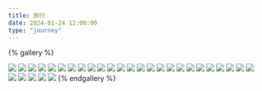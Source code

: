 ```yaml
---
title: 旅行
date: 2024-01-24 12:00:00
type: "journey"
---
```


{% gallery %}

![](https://gitee.com/lu-dingtao/drawing-bed/raw/master/Gallery/journey/IMG_0760.JPG)
![](https://gitee.com/lu-dingtao/drawing-bed/raw/master/Gallery/journey/IMG_0764.JPG)
![](https://gitee.com/lu-dingtao/drawing-bed/raw/master/Gallery/journey/IMG_0765.JPG)
![](https://gitee.com/lu-dingtao/drawing-bed/raw/master/Gallery/journey/IMG_0740.JPG)
![](https://gitee.com/lu-dingtao/drawing-bed/raw/master/Gallery/journey/IMG_0736.JPG)
![](https://gitee.com/lu-dingtao/drawing-bed/raw/master/Gallery/journey/IMG_0665.JPG)
![](https://gitee.com/lu-dingtao/drawing-bed/raw/master/Gallery/journey/IMG_0667.JPG)
![](https://gitee.com/lu-dingtao/drawing-bed/raw/master/Gallery/journey/IMG_0660.JPG)
![](https://gitee.com/lu-dingtao/drawing-bed/raw/master/Gallery/journey/IMG_0653.JPG)
![](https://gitee.com/lu-dingtao/drawing-bed/raw/master/Gallery/journey/IMG_0632.JPG)
![](https://gitee.com/lu-dingtao/drawing-bed/raw/master/Gallery/journey/IMG_0629.JPG)
![](https://gitee.com/lu-dingtao/drawing-bed/raw/master/Gallery/journey/IMG_0620.JPG)
![](https://gitee.com/lu-dingtao/drawing-bed/raw/master/Gallery/journey/IMG_0619.JPG)
![](https://gitee.com/lu-dingtao/drawing-bed/raw/master/Gallery/journey/IMG_0617.JPG)
![](https://gitee.com/lu-dingtao/drawing-bed/raw/master/Gallery/journey/IMG_0602.JPG)
![](https://gitee.com/lu-dingtao/drawing-bed/raw/master/Gallery/journey/IMG_0594.JPG)
![](https://gitee.com/lu-dingtao/drawing-bed/raw/master/Gallery/journey/IMG_0591.JPG)
![](https://gitee.com/lu-dingtao/drawing-bed/raw/master/Gallery/journey/IMG_0590.JPG)
![](https://gitee.com/lu-dingtao/drawing-bed/raw/master/Gallery/journey/IMG_0589.JPG)
![](https://gitee.com/lu-dingtao/drawing-bed/raw/master/Gallery/journey/IMG_0582.JPG)
![](https://gitee.com/lu-dingtao/drawing-bed/raw/master/Gallery/journey/IMG_0581.JPG)
![](https://gitee.com/lu-dingtao/drawing-bed/raw/master/Gallery/journey/IMG_0575.JPG)
![](https://gitee.com/lu-dingtao/drawing-bed/raw/master/Gallery/journey/IMG_0570.JPG)
![](https://gitee.com/lu-dingtao/drawing-bed/raw/master/Gallery/journey/IMG_0567.JPG)
![](https://gitee.com/lu-dingtao/drawing-bed/raw/master/Gallery/journey/IMG_0558.JPG)
![](https://gitee.com/lu-dingtao/drawing-bed/raw/master/Gallery/journey/IMG_0553.JPG)
![](https://gitee.com/lu-dingtao/drawing-bed/raw/master/Gallery/journey/IMG_0552.JPG)
![](https://gitee.com/lu-dingtao/drawing-bed/raw/master/Gallery/journey/IMG_0549.JPG)
![](https://gitee.com/lu-dingtao/drawing-bed/raw/master/Gallery/journey/IMG_0520.JPG)
![](https://gitee.com/lu-dingtao/drawing-bed/raw/master/Gallery/journey/IMG_0499.JPG)
{% endgallery %}
